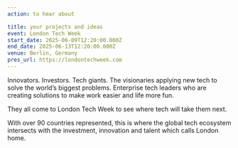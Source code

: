 ```yaml
---
action: to hear about

title: your projects and ideas
event: London Tech Week
start_date: 2025-06-09T12:20:00.000Z
end_date: 2025-06-13T12:20:00.000Z
venue: Berlin, Germany
pres_url: https://londontechweek.com
---
```


Innovators. Investors. Tech giants. The visionaries applying new tech to solve the world’s biggest problems. Enterprise tech leaders who are creating solutions to make work easier and life more fun.

They all come to London Tech Week to see where tech will take them next.

With over 90 countries represented, this is where the global tech ecosystem intersects with the investment, innovation and talent which calls London home.